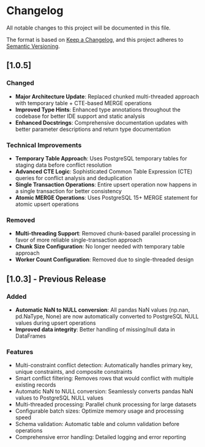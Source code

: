 # Changelog

All notable changes to this project will be documented in this file.

The format is based on [Keep a Changelog](https://keepachangelog.com/en/1.0.0/),
and this project adheres to [Semantic Versioning](https://semver.org/spec/v2.0.0.html).

## [1.0.5]

### Changed
- **Major Architecture Update**: Replaced chunked multi-threaded approach with temporary table + CTE-based MERGE operations
- **Improved Type Hints**: Enhanced type annotations throughout the codebase for better IDE support and static analysis
- **Enhanced Docstrings**: Comprehensive documentation updates with better parameter descriptions and return type documentation

### Technical Improvements
- **Temporary Table Approach**: Uses PostgreSQL temporary tables for staging data before conflict resolution
- **Advanced CTE Logic**: Sophisticated Common Table Expression (CTE) queries for conflict analysis and deduplication
- **Single Transaction Operations**: Entire upsert operation now happens in a single transaction for better consistency
- **Atomic MERGE Operations**: Uses PostgreSQL 15+ MERGE statement for atomic upsert operations

### Removed
- **Multi-threading Support**: Removed chunk-based parallel processing in favor of more reliable single-transaction approach
- **Chunk Size Configuration**: No longer needed with temporary table approach
- **Worker Count Configuration**: Removed due to single-threaded design

## [1.0.3] - Previous Release

### Added
- **Automatic NaN to NULL conversion**: All pandas NaN values (np.nan, pd.NaType, None) are now automatically converted to PostgreSQL NULL values during upsert operations
- **Improved data integrity**: Better handling of missing/null data in DataFrames

### Features
- Multi-constraint conflict detection: Automatically handles primary key, unique constraints, and composite constraints
- Smart conflict filtering: Removes rows that would conflict with multiple existing records
- Automatic NaN to NULL conversion: Seamlessly converts pandas NaN values to PostgreSQL NULL values
- Multi-threaded processing: Parallel chunk processing for large datasets
- Configurable batch sizes: Optimize memory usage and processing speed
- Schema validation: Automatic table and column validation before operations
- Comprehensive error handling: Detailed logging and error reporting

